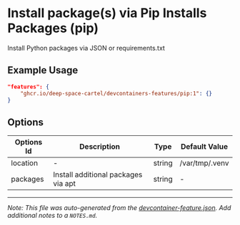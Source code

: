 
# Install package(s) via Pip Installs Packages (pip)

Install Python packages via JSON or requirements.txt

## Example Usage

```json
"features": {
    "ghcr.io/deep-space-cartel/devcontainers-features/pip:1": {}
}
```

## Options

| Options Id | Description | Type | Default Value |
|-----|-----|-----|-----|
| location | - | string | /var/tmp/.venv |
| packages | Install additional packages via apt | string | - |



---

_Note: This file was auto-generated from the [devcontainer-feature.json](devcontainer-feature.json).  Add additional notes to a `NOTES.md`._
